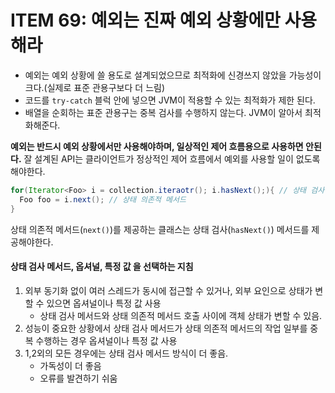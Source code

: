 # ITEM 69: 예외는 진짜 예외 상황에만 사용해라

- 예외는 예외 상황에 쓸 용도로 설계되었으므로 최적화에 신경쓰지 않았을 가능성이 크다.(실제로 표준 관용구보다 더 느림)
- 코드를 `try-catch` 블럭 안에 넣으면 JVM이 적용할 수 있는 최적화가 제한 된다.
- 배열을 순회하는 표준 관용구는 중복 검사를 수행하지 않는다. JVM이 알아서 최적화해준다.

**예외는 반드시 예외 상황에서만 사용해야하며, 일상적인 제어 흐름용으로 사용하면 안된다.**
잘 설계된 API는 클라이언트가 정상적인 제어 흐름에서 예외를 사용할 일이 없도록 해야한다.

```java
for(Iterator<Foo> i = collection.iteraotr(); i.hasNext();){ // 상태 검사
  Foo foo = i.next(); // 상태 의존적 메서드
}
```

상태 의존적 메서드(`next()`)를 제공하는 클래스는 상태 검사(`hasNext()`) 메서드를 제공해야한다.

#### 상태 검사 메서드, 옵셔널, 특정 값 을 선택하는 지침

1. 외부 동기화 없이 여러 스레드가 동시에 접근할 수 있거나, 외부 요인으로 상태가 변할 수 있으면 옵셔널이나 특정 값 사용
    - 상태 검사 메서드와 상태 의존적 메서드 호출 사이에 객체 상태가 변할 수 있음.
2. 성능이 중요한 상황에서 상태 검사 메서드가 상태 의존적 메서드의 작업 일부를 중복 수행하는 경우 옵셔널이나 특정 값 사용
3. 1,2외의 모든 경우에는 상태 검사 메서드 방식이 더 좋음.
    - 가독성이 더 좋음
    - 오류를 발견하기 쉬움